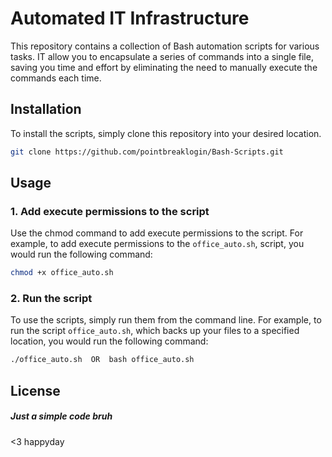 # Automated IT Infrastructure
This repository contains a collection of Bash automation scripts for various tasks. IT allow you to encapsulate a series of commands into a single file, saving you time and effort by eliminating the need to manually execute the commands each time.

## Installation

To install the scripts, simply clone this repository into your desired location.

```bash
git clone https://github.com/pointbreaklogin/Bash-Scripts.git
```

## Usage
### 1. Add execute permissions to the script

Use the chmod command to add execute permissions to the script. For example, to add execute permissions to the `office_auto.sh`,  script, you would run the following command:

```bash
chmod +x office_auto.sh
```
### 2. Run the script

To use the scripts, simply run them from the command line. For example, to run the script `office_auto.sh`, which backs up your files to a specified location, you would run the following command:

```bash
./office_auto.sh  OR  bash office_auto.sh
```

## License

##### Just a simple code bruh


<3 happyday

